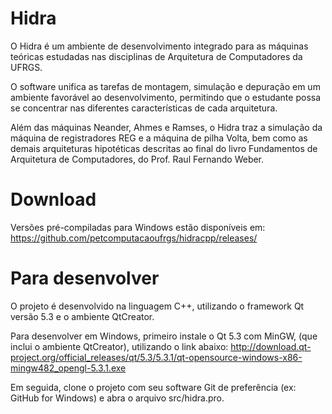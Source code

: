 Hidra
=====

O Hidra é um ambiente de desenvolvimento integrado para as máquinas teóricas estudadas nas disciplinas de Arquitetura de Computadores da UFRGS.

O software unifica as tarefas de montagem, simulação e depuração em um ambiente favorável ao desenvolvimento, permitindo que o estudante possa se concentrar nas diferentes características de cada arquitetura. 

Além das máquinas Neander, Ahmes e Ramses, o Hidra traz a simulação da máquina de registradores REG e a máquina de pilha Volta, bem como as demais arquiteturas hipotéticas descritas ao final do livro Fundamentos de Arquitetura de Computadores, do Prof. Raul Fernando Weber.

Download
========

Versões pré-compiladas para Windows estão disponíveis em:
https://github.com/petcomputacaoufrgs/hidracpp/releases/

Para desenvolver
================

O projeto é desenvolvido na linguagem C++, utilizando o framework Qt versão 5.3 e o ambiente QtCreator.

Para desenvolver em Windows, primeiro instale o Qt 5.3 com MinGW, (que inclui o ambiente QtCreator), utilizando o link abaixo:
http://download.qt-project.org/official_releases/qt/5.3/5.3.1/qt-opensource-windows-x86-mingw482_opengl-5.3.1.exe

Em seguida, clone o projeto com seu software Git de preferência (ex: GitHub for Windows) e abra o arquivo src/hidra.pro.
